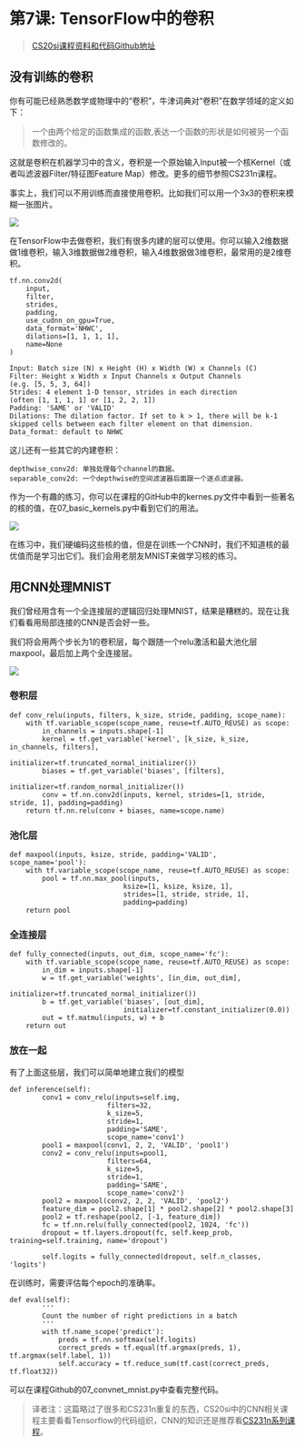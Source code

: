 # 第7课: TensorFlow中的卷积

> [CS20si课程资料和代码Github地址](https://github.com/cnscott/Stanford-CS20si)

## 没有训练的卷积
你有可能已经熟悉数学或物理中的“卷积”，牛津词典对“卷积”在数学领域的定义如下：

> 一个由两个给定的函数集成的函数,表达一个函数的形状是如何被另一个函数修改的。

这就是卷积在机器学习中的含义，卷积是一个原始输入Input被一个核Kernel（或者叫滤波器Filter/特征图Feature Map）修改。更多的细节参照CS231n课程。

事实上，我们可以不用训练而直接使用卷积。比如我们可以用一个3x3的卷积来模糊一张图片。

![](http://images.cnblogs.com/cnblogs_com/tech0ne/1247403/o_Conv-Blur.jpg)

在TensorFlow中去做卷积，我们有很多内建的层可以使用。你可以输入2维数据做1维卷积，输入3维数据做2维卷积，输入4维数据做3维卷积，最常用的是2维卷积。

	tf.nn.conv2d(
	    input,
	    filter,
	    strides,
	    padding,
	    use_cudnn_on_gpu=True,
	    data_format='NHWC',
	    dilations=[1, 1, 1, 1],
	    name=None
	)
	
	Input: Batch size (N) x Height (H) x Width (W) x Channels (C)
	Filter: Height x Width x Input Channels x Output Channels
	(e.g. [5, 5, 3, 64])
	Strides: 4 element 1-D tensor, strides in each direction
	(often [1, 1, 1, 1] or [1, 2, 2, 1])
	Padding: 'SAME' or 'VALID'
	Dilations: The dilation factor. If set to k > 1, there will be k-1 skipped cells between each filter element on that dimension.
	Data_format: default to NHWC

这儿还有一些其它的内建卷积：

	depthwise_conv2d: 单独处理每个channel的数据。
	separable_conv2d: 一个depthwise的空间滤波器后面跟一个逐点滤波器。

作为一个有趣的练习，你可以在课程的GitHub中的kernes.py文件中看到一些著名的核的值，在07_basic_kernels.py中看到它们的用法。

![](http://images.cnblogs.com/cnblogs_com/tech0ne/1247403/o_Basic-Kernels.jpg)

在练习中，我们硬编码这些核的值，但是在训练一个CNN时，我们不知道核的最优值而是学习出它们。我们会用老朋友MNIST来做学习核的练习。

## 用CNN处理MNIST
我们曾经用含有一个全连接层的逻辑回归处理MNIST，结果是糟糕的。现在让我们看看用局部连接的CNN是否会好一些。

我们将会用两个步长为1的卷积层，每个跟随一个relu激活和最大池化层maxpool，最后加上两个全连接层。

![](http://images.cnblogs.com/cnblogs_com/tech0ne/1247403/o_CNN-MNIST.jpg)

### 卷积层

	def conv_relu(inputs, filters, k_size, stride, padding, scope_name):
	    with tf.variable_scope(scope_name, reuse=tf.AUTO_REUSE) as scope:
	        in_channels = inputs.shape[-1]
	        kernel = tf.get_variable('kernel', [k_size, k_size, in_channels, filters], 
	                                initializer=tf.truncated_normal_initializer())
	        biases = tf.get_variable('biases', [filters],
	                            initializer=tf.random_normal_initializer())
	        conv = tf.nn.conv2d(inputs, kernel, strides=[1, stride, stride, 1], padding=padding)
	    return tf.nn.relu(conv + biases, name=scope.name)

### 池化层

	def maxpool(inputs, ksize, stride, padding='VALID', scope_name='pool'):
	    with tf.variable_scope(scope_name, reuse=tf.AUTO_REUSE) as scope:
	        pool = tf.nn.max_pool(inputs, 
	                            ksize=[1, ksize, ksize, 1], 
	                            strides=[1, stride, stride, 1],
	                            padding=padding)
	    return pool

### 全连接层

	def fully_connected(inputs, out_dim, scope_name='fc'):
	    with tf.variable_scope(scope_name, reuse=tf.AUTO_REUSE) as scope:
	        in_dim = inputs.shape[-1]
	        w = tf.get_variable('weights', [in_dim, out_dim],
	                            initializer=tf.truncated_normal_initializer())
	        b = tf.get_variable('biases', [out_dim],
	                            initializer=tf.constant_initializer(0.0))
	        out = tf.matmul(inputs, w) + b
	    return out

### 放在一起
有了上面这些层，我们可以简单地建立我们的模型

	def inference(self):
	        conv1 = conv_relu(inputs=self.img,
	                        filters=32,
	                        k_size=5,
	                        stride=1,
	                        padding='SAME',
	                        scope_name='conv1')
	        pool1 = maxpool(conv1, 2, 2, 'VALID', 'pool1')
	        conv2 = conv_relu(inputs=pool1,
	                        filters=64,
	                        k_size=5,
	                        stride=1,
	                        padding='SAME',
	                        scope_name='conv2')
	        pool2 = maxpool(conv2, 2, 2, 'VALID', 'pool2')
	        feature_dim = pool2.shape[1] * pool2.shape[2] * pool2.shape[3]
	        pool2 = tf.reshape(pool2, [-1, feature_dim])
	        fc = tf.nn.relu(fully_connected(pool2, 1024, 'fc'))
	        dropout = tf.layers.dropout(fc, self.keep_prob, training=self.training, name='dropout')
	        
	        self.logits = fully_connected(dropout, self.n_classes, 'logits')

在训练时，需要评估每个epoch的准确率。

	def eval(self):
	        '''
	        Count the number of right predictions in a batch
	        '''
	        with tf.name_scope('predict'):
	            preds = tf.nn.softmax(self.logits)
	            correct_preds = tf.equal(tf.argmax(preds, 1), tf.argmax(self.label, 1))
	            self.accuracy = tf.reduce_sum(tf.cast(correct_preds, tf.float32))

可以在课程Github的07_convnet_mnist.py中查看完整代码。

> 译者注：这篇略过了很多和CS231n重复的东西，CS20si中的CNN相关课程主要看看Tensorflow的代码组织，CNN的知识还是推荐看[CS231n系列课程](https://mp.csdn.net/mdeditor/80964012)。